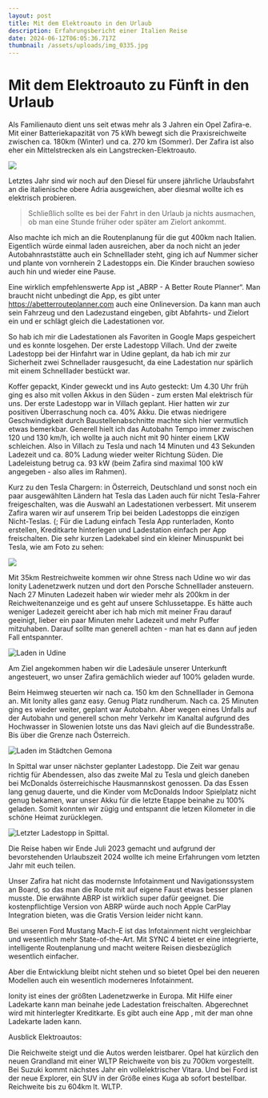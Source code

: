 ```yaml
---
layout: post
title: Mit dem Elektroauto in den Urlaub
description: Erfahrungsbericht einer Italien Reise
date: 2024-06-12T06:05:36.717Z
thumbnail: /assets/uploads/img_0335.jpg
---
```

# Mit dem Elektroauto zu Fünft in den Urlaub

Als Familienauto dient uns seit etwas mehr als 3 Jahren ein Opel Zafira-e. Mit einer Batteriekapazität von 75 kWh bewegt sich die Praxisreichweite zwischen ca. 180km (Winter) und ca. 270 km (Sommer). Der Zafira ist also eher ein Mittelstrecken als ein Langstrecken-Elektroauto.

![](/assets/uploads/img_0336.jpg)

Letztes Jahr sind wir noch auf den Diesel für unsere jährliche Urlaubsfahrt an die italienische obere Adria ausgewichen, aber diesmal wollte ich es elektrisch probieren. 

> Schließlich sollte es bei der Fahrt in den Urlaub ja nichts ausmachen, ob man eine Stunde früher oder später am Zielort ankommt.

Also machte ich mich an die Routenplanung für die gut 400km nach Italien. Eigentlich würde einmal laden ausreichen, aber da noch nicht an jeder Autobahnraststätte auch ein Schnelllader steht, ging ich auf Nummer sicher und plante von vornherein 2 Ladestopps ein. Die Kinder brauchen sowieso auch hin und wieder eine Pause.

Eine wirklich empfehlenswerte App ist „ABRP - A Better Route Planner“. Man braucht nicht unbedingt die App, es gibt unter <https://abetterrouteplanner.com> auch eine Onlineversion. Da kann man auch sein Fahrzeug und den Ladezustand eingeben, gibt Abfahrts- und Zielort ein und er schlägt gleich die Ladestationen vor.

So hab ich mir die Ladestationen als Favoriten in Google Maps gespeichert und es konnte losgehen. Der erste Ladestopp Villach. Und der zweite Ladestopp bei der Hinfahrt war in Udine geplant, da hab ich mir zur Sicherheit zwei Schnellader rausgesucht, da eine Ladestation nur spärlich mit einem Schnelllader bestückt war.

Koffer gepackt, Kinder geweckt und ins Auto gesteckt: Um 4.30 Uhr früh ging es also mit vollen Akkus in den Süden - zum ersten Mal elektrisch für uns. Der erste Ladestopp war in Villach geplant. Hier hatten wir zur positiven Überraschung noch ca. 40% Akku. Die etwas niedrigere Geschwindigkeit durch Baustellenabschnitte machte sich hier vermutlich etwas bemerkbar. Generell hielt ich das Autobahn Tempo immer zwischen 120 und 130 km/h, ich wollte ja auch nicht mit 90 hinter einem LKW schleichen. Also in Villach zu Tesla und nach 14 Minuten und 43 Sekunden Ladezeit und ca. 80% Ladung wieder weiter Richtung Süden. Die Ladeleistung betrug ca. 93 kW (beim Zafira sind maximal 100 kW angegeben - also alles im Rahmen). 

Kurz zu den Tesla Chargern: in Österreich, Deutschland und sonst noch ein paar ausgewählten Ländern hat Tesla das Laden auch für nicht Tesla-Fahrer freigeschalten, was die Auswahl an Ladestationen verbessert. Mit unserem Zafira waren wir auf unserem Trip bei beiden Ladestopps die einzigen Nicht-Teslas. (; Für die Ladung einfach Tesla App runterladen, Konto erstellen, Kreditkarte hinterlegen und Ladestation einfach per App freischalten. Die sehr kurzen Ladekabel sind ein kleiner Minuspunkt bei Tesla, wie am Foto zu sehen:

![](/assets/uploads/img_0335.jpg)

Mit 35km Restreichweite kommen wir ohne Stress nach Udine wo wir das Ionity Ladenetzwerk nutzen und dort den Porsche Schnelllader ansteuern. Nach 27 Minuten Ladezeit haben wir wieder mehr als 200km in der Reichweitenanzeige und es geht auf unsere Schlussetappe. Es hätte auch weniger Ladezeit gereicht aber ich hab mich mit meiner Frau darauf geeinigt, lieber ein paar Minuten mehr Ladezeit und mehr Puffer mitzuhaben. Darauf sollte man generell achten - man hat es dann auf jeden Fall entspannter. 

![](/assets/uploads/img_0345.jpg "Laden in Udine")

Am Ziel angekommen haben wir die Ladesäule unserer Unterkunft angesteuert, wo unser Zafira gemächlich wieder auf 100% geladen wurde.

Beim Heimweg steuerten wir nach ca. 150 km den Schnelllader in Gemona an. Mit Ionity alles ganz easy. Genug Platz rundherum. Nach ca. 25 Minuten ging es wieder weiter, geplant war Autobahn. Aber wegen eines Unfalls auf der Autobahn und generell schon mehr Verkehr im Kanaltal aufgrund des Hochwasser in Slowenien lotste uns das Navi gleich auf die Bundesstraße. Bis über die Grenze nach Österreich.

![](/assets/uploads/img_0475.jpg "Laden im Städtchen Gemona")

In Spittal war unser nächster geplanter Ladestopp. Die Zeit war genau richtig für Abendessen, also das zweite Mal zu Tesla und gleich daneben bei McDonalds österreichische Hausmannskost genossen. Da das Essen lang genug dauerte, und die Kinder vom McDonalds Indoor Spielplatz nicht genug bekamen, war unser Akku für die letzte Etappe beinahe zu 100% geladen. Somit konnten wir zügig und entspannt die letzen Kilometer in die schöne Heimat zurücklegen.

![](/assets/uploads/img_0489.jpg "Letzter Ladestopp in Spittal.")

Die Reise haben wir Ende Juli 2023 gemacht und aufgrund der bevorstehenden Urlaubszeit 2024 wollte ich meine Erfahrungen vom letzten Jahr mit euch teilen.

Unser Zafira hat nicht das modernste Infotainment und Navigationssystem an Board, so das man die Route mit auf eigene Faust etwas besser planen musste. Die erwähnte ABRP ist wirklich super dafür geeignet. Die kostenpflichtige Version von ABRP würde auch noch Apple CarPlay Integration bieten, was die Gratis Version leider nicht kann.

Bei unseren Ford Mustang Mach-E ist das Infotainment nicht vergleichbar und wesentlich mehr State-of-the-Art. Mit SYNC 4 bietet er eine integrierte, intelligente Routenplanung und macht weitere Reisen diesbezüglich wesentlich einfacher.

Aber die Entwicklung bleibt nicht stehen und so bietet Opel bei den neueren Modellen auch ein wesentlich moderneres Infotainment.

Ionity ist eines der größten Ladenetzwerke in Europa. Mit Hilfe einer Ladekarte kann man beinahe jede Ladestation freischalten. Abgerechnet wird mit hinterlegter Kreditkarte. Es gibt auch eine App , mit der man ohne Ladekarte laden kann.

Ausblick Elektroautos:

Die Reichweite steigt und die Autos werden leistbarer. Opel hat kürzlich den neuen Grandland mit einer WLTP Reichweite von bis zu 700km vorgestellt. Bei Suzuki kommt nächstes Jahr ein vollelektrischer Vitara. Und bei Ford ist der neue Explorer, ein SUV in der Größe eines Kuga ab sofort bestellbar. Reichweite bis zu 604km lt. WLTP.